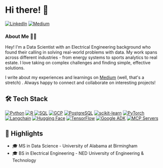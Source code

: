 # Hi there! 👋

[![LinkedIn](https://img.shields.io/badge/LinkedIn-0077B5?style=for-the-badge&logo=linkedin&logoColor=white)](https://www.linkedin.com/in/msaliksalam/)
[![Medium](https://img.shields.io/badge/Medium-12100E?style=for-the-badge&logo=medium&logoColor=white)](https://medium.com/@imsalik)

### About Me 👨‍💻
Hey! I'm a Data Scientist with an Electrical Engineering background who found their calling in solving real-world problems with data. My work spans across different industries - from energy systems to sports analytics to real estate. I love taking on complex challenges and finding simple, effective solutions.

I write about my experiences and learnings on [Medium](https://medium.com/@imsalik) (well, that's a stretch) . Always happy to connect and collaborate on interesting projects!

## 🛠 Tech Stack
[![Python](https://img.shields.io/badge/Python-3776AB?style=flat-square&logo=python&logoColor=white)](https://www.python.org/)
[![R](https://img.shields.io/badge/R-276DC3?style=flat-square&logo=r&logoColor=white)](https://www.r-project.org/)
[![SQL](https://img.shields.io/badge/SQL-4479A1?style=flat-square&logo=postgresql&logoColor=white)](https://www.postgresql.org/)
[![GCP](https://img.shields.io/badge/GCP-4285F4?style=flat-square&logo=google-cloud&logoColor=white)](https://cloud.google.com/)
[![PostgreSQL](https://img.shields.io/badge/PostgreSQL-316192?style=flat-square&logo=postgresql&logoColor=white)](https://www.postgresql.org/)
[![scikit-learn](https://img.shields.io/badge/scikit--learn-F7931E?style=flat-square&logo=scikit-learn&logoColor=white)](https://scikit-learn.org/)
[![PyTorch](https://img.shields.io/badge/PyTorch-EE4C2C?style=flat-square&logo=pytorch&logoColor=white)](https://pytorch.org/)
[![Langchain](https://img.shields.io/badge/Langchain-000000?style=flat-square&logo=chainlink&logoColor=white)](https://www.langchain.com/)
[![Hugging Face](https://img.shields.io/badge/🤗_Hugging_Face-FFD21E?style=flat-square&logoColor=black)](https://huggingface.co/)
[![TensorFlow](https://img.shields.io/badge/TensorFlow-FF6F00?style=flat-square&logo=tensorflow&logoColor=white)](https://www.tensorflow.org/)
[![Google ADK](https://img.shields.io/badge/Google_ADK-4285F4?style=flat-square&logo=google&logoColor=white)](https://google.github.io/adk-docs/)
[![MCP Servers](https://img.shields.io/badge/MCP_Servers-FF6B35?style=flat-square&logo=anthropic&logoColor=white)](https://modelcontextprotocol.io/)

## 🌟 Highlights
- 🎓 MS in Data Science - University of Alabama at Birmingham
- 🎓 BS in Electrical Engineering - NED University of Engineering & Technology
